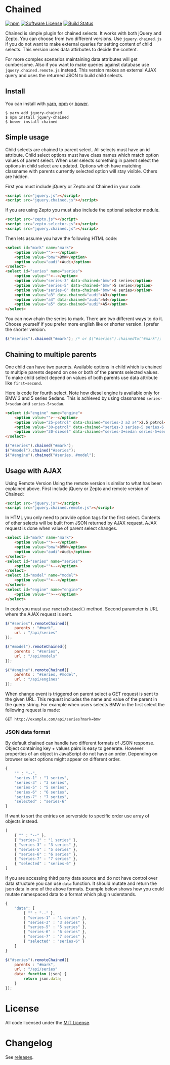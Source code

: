 # Chained

[![npm](https://img.shields.io/npm/v/jquery-chained.svg)](https://www.npmjs.com/package/jquery-chained)
[![Software License](https://img.shields.io/badge/license-MIT-brightgreen.svg?style=flat-square)](LICENSE.txt)
[![Build Status](https://img.shields.io/travis/tuupola/jquery_chained/master.svg?style=flat-square)](https://travis-ci.org/tuupola/jquery_chained)

Chained is simple plugin for chained selects. It works with both jQuery and Zepto. You can choose from two different versions. Use `jquery.chained.js` if you do not want to make external queries for setting content of child selects. This version uses data attirbutes to decide the content.

For more complex scenarios maintaining data attributes will get cumbersome. Also if you want to make queries against database use `jquery.chained.remote.js` instead. This version makes an external AJAX query and uses the returned JSON to build child selects.

## Install

You can install with [yarn](https://yarnpkg.com/), [npm](https://www.npmjs.com/) or [bower](http://bower.io/).

```
$ yarn add jquery-chained
$ npm install jquery-chained
$ bower install chained
```

## Simple usage

Child selects are chained to parent select. All selects must have an id attribute. Child select options must have class names which match option values of parent select. When user selects something in parent select the options in child select are updated. Options which have matching classname with parents currently selected option will stay visible. Others are hidden.

First you must include jQuery or Zepto and Chained in your code:

```html
<script src="jquery.js"></script>
<script src="jquery.chained.js"></script>
```

If you are using Zepto you must also include the optional selector module.

```html
<script src="zepto.js"></script>
<script src="zepto-selector.js"></script>
<script src="jquery.chained.js"></script>
```

Then lets assume you have the following HTML code:

```html
<select id="mark" name="mark">
    <option value="">--</option>
    <option value="bmw">BMW</option>
    <option value="audi">Audi</option>
</select>
<select id="series" name="series">
    <option value="">--</option>
    <option value="series-3" data-chained="bmw">3 series</option>
    <option value="series-5" data-chained="bmw">5 series</option>
    <option value="series-6" data-chained="bmw">6 series</option>
    <option value="a3" data-chained="audi">A3</option>
    <option value="a4" data-chained="audi">A4</option>
    <option value="a5" data-chained="audi">A5</option>
</select>
```

You can now chain the series to mark. There are two different ways to do it. Choose yourself if you prefer more english like or shorter version. I prefer the shorter version.

```javascript
$("#series").chained("#mark"); /* or $("#series").chainedTo("#mark");
```

## Chaining to multiple parents

One child can have two parents. Available options in child which is chained to multiple parents depend on one or both of the parents selected values. To make child select depend on values of both parents use data attribute like `first+second`.

Here is code for fourth select. Note how diesel engine is available only for BMW 3 and 5 series Sedans. This is achieved by using classnames `series-3+sedan` and `series-5+sedan`.

```html
<select id="engine" name="engine">
    <option value="">--</option>
    <option value="25-petrol" data-chained="series-3 a3 a4">2.5 petrol</option>
    <option value="30-petrol" data-chained="series-3 series-5 series-6 a3 a4 a5">3.0 petrol</option>
    <option value="30-diesel" data-chained="series-3+sedan series-5+sedan a5">3.0 diesel</option>
</select>
```
```javascript
$("#series").chained("#mark");
$("#model").chained("#series");
$("#engine").chained("#series, #model");
```

## Usage with AJAX

Using Remote Version
Using the remote version is similar to what has been explained above. First include jQuery or Zepto and remote version of Chained:

```html
<script src="jquery.js"></script>
<script src="jquery.chained.remote.js"></script>
```

In HTML you only need to provide option tags for the first select. Contents of other selects will be built from JSON returned by AJAX request. AJAX request is done when value of parent select changes.

```html
<select id="mark" name="mark">
    <option value="">--</option>
    <option value="bmw">BMW</option>
    <option value="audi">Audi</option>
</select>
<select id="series" name="series">
    <option value="">--</option>
</select>
<select id="model" name="model">
    <option value="">--</option>
</select>
<select id="engine" name="engine">
    <option value="">--</option>
</select>
```

In code you must use `remoteChained()` method. Second parameter is URL where the AJAX request is sent.

```javascript
$("#series").remoteChained({
    parents : "#mark",
    url : "/api/series"
});

$("#model").remoteChained({
    parents : "#series",
    url : "/api/models"
});

$("#engine").remoteChained({
    parents : "#series, #model",
    url : "/api/engines"
});
```

When change event is triggered on parent select a GET request is sent to the given URL. This request includes the name and value of the parent in the query string. For example when users selects BMW in the first select the following request is made:

```
GET http://example.com/api/series?mark=bmw
```

### JSON data format

By default chained can handle two different formats of JSON response. Object containing key + values pairs is easy to generate. However properties of an object in JavaScript do not have an order. Depending on browser select options might appear on different order.

```javascript
{
    "" : "--",
    "series-1" : "1 series",
    "series-3" : "3 series",
    "series-5" : "5 series",
    "series-6" : "6 series",
    "series-7" : "7 series",
    "selected" : "series-6"
}
```

If want to sort the entries on serverside to specific order use array of objects instead.

```javascript
[
    { "" : "--" },
    { "series-1" : "1 series" },
    { "series-3" : "3 series" },
    { "series-5" : "5 series" },
    { "series-6" : "6 series" },
    { "series-7" : "7 series" },
    { "selected" : "series-6" }
]
```

If you are accessing third party data source and do not have control over data structure you can use `data` function. It should mutate and return the json data in one of the above formats. Example below shows how you could mutate namespaced data to a format which plugin uderstands.

```javascript
{
    "data": [
        { "" : "--" },
        { "series-1" : "1 series" },
        { "series-3" : "3 series" },
        { "series-5" : "5 series" },
        { "series-6" : "6 series" },
        { "series-7" : "7 series" },
        { "selected" : "series-6" }
    ]
}
```

```javascript
$("#series").remoteChained({
    parents : "#mark",
    url : "/api/series"
    data: function (json) {
        return json.data;
    }
});
```

# License

All code licensed under the [MIT License](http://www.opensource.org/licenses/mit-license.php).

# Changelog

See [releases](https://github.com/tuupola/jquery_chained/releases).
